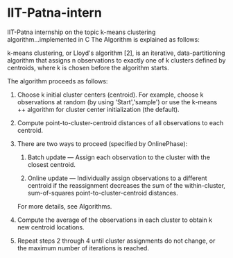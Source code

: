 # IIT-Patna-intern
IIT-Patna internship on the topic k-means clustering algorithm...implemented in C
The Algorithm is explained as follows:

k-means clustering, or Lloyd's algorithm [2], is an iterative, data-partitioning algorithm that assigns n observations to exactly one of k clusters defined by centroids, where k is chosen before the algorithm starts.

The algorithm proceeds as follows:

1. Choose k initial cluster centers (centroid). For example, choose k observations at random (by using 'Start','sample') or use the k-means ++ algorithm for cluster center initialization (the default).

2. Compute point-to-cluster-centroid distances of all observations to each centroid.

3. There are two ways to proceed (specified by OnlinePhase):

	1. Batch update — Assign each observation to the cluster with the closest centroid.

	2. Online update — Individually assign observations to a different centroid if the reassignment decreases the sum of the within-cluster, sum-of-squares point-to-cluster-centroid distances.

	For more details, see Algorithms.

4. Compute the average of the observations in each cluster to obtain k new centroid locations.

5. Repeat steps 2 through 4 until cluster assignments do not change, or the maximum number of iterations is reached.
